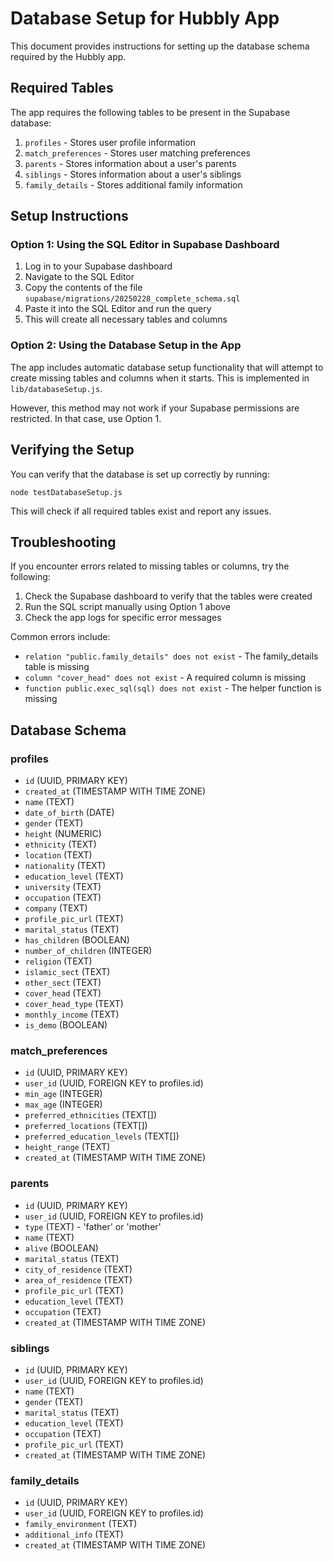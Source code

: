 # Database Setup for Hubbly App

This document provides instructions for setting up the database schema required by the Hubbly app.

## Required Tables

The app requires the following tables to be present in the Supabase database:

1. `profiles` - Stores user profile information
2. `match_preferences` - Stores user matching preferences
3. `parents` - Stores information about a user's parents
4. `siblings` - Stores information about a user's siblings
5. `family_details` - Stores additional family information

## Setup Instructions

### Option 1: Using the SQL Editor in Supabase Dashboard

1. Log in to your Supabase dashboard
2. Navigate to the SQL Editor
3. Copy the contents of the file `supabase/migrations/20250228_complete_schema.sql`
4. Paste it into the SQL Editor and run the query
5. This will create all necessary tables and columns

### Option 2: Using the Database Setup in the App

The app includes automatic database setup functionality that will attempt to create missing tables and columns when it starts. This is implemented in `lib/databaseSetup.js`.

However, this method may not work if your Supabase permissions are restricted. In that case, use Option 1.

## Verifying the Setup

You can verify that the database is set up correctly by running:

```
node testDatabaseSetup.js
```

This will check if all required tables exist and report any issues.

## Troubleshooting

If you encounter errors related to missing tables or columns, try the following:

1. Check the Supabase dashboard to verify that the tables were created
2. Run the SQL script manually using Option 1 above
3. Check the app logs for specific error messages

Common errors include:

- `relation "public.family_details" does not exist` - The family_details table is missing
- `column "cover_head" does not exist` - A required column is missing
- `function public.exec_sql(sql) does not exist` - The helper function is missing

## Database Schema

### profiles
- `id` (UUID, PRIMARY KEY)
- `created_at` (TIMESTAMP WITH TIME ZONE)
- `name` (TEXT)
- `date_of_birth` (DATE)
- `gender` (TEXT)
- `height` (NUMERIC)
- `ethnicity` (TEXT)
- `location` (TEXT)
- `nationality` (TEXT)
- `education_level` (TEXT)
- `university` (TEXT)
- `occupation` (TEXT)
- `company` (TEXT)
- `profile_pic_url` (TEXT)
- `marital_status` (TEXT)
- `has_children` (BOOLEAN)
- `number_of_children` (INTEGER)
- `religion` (TEXT)
- `islamic_sect` (TEXT)
- `other_sect` (TEXT)
- `cover_head` (TEXT)
- `cover_head_type` (TEXT)
- `monthly_income` (TEXT)
- `is_demo` (BOOLEAN)

### match_preferences
- `id` (UUID, PRIMARY KEY)
- `user_id` (UUID, FOREIGN KEY to profiles.id)
- `min_age` (INTEGER)
- `max_age` (INTEGER)
- `preferred_ethnicities` (TEXT[])
- `preferred_locations` (TEXT[])
- `preferred_education_levels` (TEXT[])
- `height_range` (TEXT)
- `created_at` (TIMESTAMP WITH TIME ZONE)

### parents
- `id` (UUID, PRIMARY KEY)
- `user_id` (UUID, FOREIGN KEY to profiles.id)
- `type` (TEXT) - 'father' or 'mother'
- `name` (TEXT)
- `alive` (BOOLEAN)
- `marital_status` (TEXT)
- `city_of_residence` (TEXT)
- `area_of_residence` (TEXT)
- `profile_pic_url` (TEXT)
- `education_level` (TEXT)
- `occupation` (TEXT)
- `created_at` (TIMESTAMP WITH TIME ZONE)

### siblings
- `id` (UUID, PRIMARY KEY)
- `user_id` (UUID, FOREIGN KEY to profiles.id)
- `name` (TEXT)
- `gender` (TEXT)
- `marital_status` (TEXT)
- `education_level` (TEXT)
- `occupation` (TEXT)
- `profile_pic_url` (TEXT)
- `created_at` (TIMESTAMP WITH TIME ZONE)

### family_details
- `id` (UUID, PRIMARY KEY)
- `user_id` (UUID, FOREIGN KEY to profiles.id)
- `family_environment` (TEXT)
- `additional_info` (TEXT)
- `created_at` (TIMESTAMP WITH TIME ZONE)
